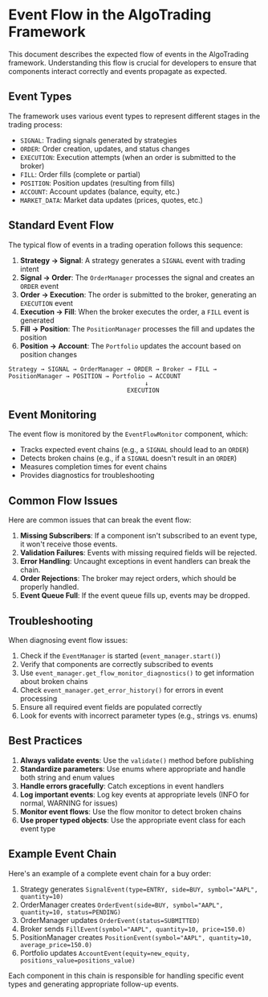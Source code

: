 # Event Flow in the AlgoTrading Framework

This document describes the expected flow of events in the AlgoTrading framework. Understanding this flow is crucial for developers to ensure that components interact correctly and events propagate as expected.

## Event Types

The framework uses various event types to represent different stages in the trading process:

- `SIGNAL`: Trading signals generated by strategies
- `ORDER`: Order creation, updates, and status changes
- `EXECUTION`: Execution attempts (when an order is submitted to the broker)
- `FILL`: Order fills (complete or partial)
- `POSITION`: Position updates (resulting from fills)
- `ACCOUNT`: Account updates (balance, equity, etc.)
- `MARKET_DATA`: Market data updates (prices, quotes, etc.)

## Standard Event Flow

The typical flow of events in a trading operation follows this sequence:

1. **Strategy → Signal**: A strategy generates a `SIGNAL` event with trading intent
2. **Signal → Order**: The `OrderManager` processes the signal and creates an `ORDER` event
3. **Order → Execution**: The order is submitted to the broker, generating an `EXECUTION` event
4. **Execution → Fill**: When the broker executes the order, a `FILL` event is generated
5. **Fill → Position**: The `PositionManager` processes the fill and updates the position
6. **Position → Account**: The `Portfolio` updates the account based on position changes

```
Strategy → SIGNAL → OrderManager → ORDER → Broker → FILL → PositionManager → POSITION → Portfolio → ACCOUNT
                                      ↓
                                 EXECUTION
```

## Event Monitoring

The event flow is monitored by the `EventFlowMonitor` component, which:

- Tracks expected event chains (e.g., a `SIGNAL` should lead to an `ORDER`)
- Detects broken chains (e.g., if a `SIGNAL` doesn't result in an `ORDER`)
- Measures completion times for event chains
- Provides diagnostics for troubleshooting

## Common Flow Issues

Here are common issues that can break the event flow:

1. **Missing Subscribers**: If a component isn't subscribed to an event type, it won't receive those events.
2. **Validation Failures**: Events with missing required fields will be rejected.
3. **Error Handling**: Uncaught exceptions in event handlers can break the chain.
4. **Order Rejections**: The broker may reject orders, which should be properly handled.
5. **Event Queue Full**: If the event queue fills up, events may be dropped.

## Troubleshooting

When diagnosing event flow issues:

1. Check if the `EventManager` is started (`event_manager.start()`)
2. Verify that components are correctly subscribed to events
3. Use `event_manager.get_flow_monitor_diagnostics()` to get information about broken chains
4. Check `event_manager.get_error_history()` for errors in event processing
5. Ensure all required event fields are populated correctly
6. Look for events with incorrect parameter types (e.g., strings vs. enums)

## Best Practices

1. **Always validate events**: Use the `validate()` method before publishing
2. **Standardize parameters**: Use enums where appropriate and handle both string and enum values
3. **Handle errors gracefully**: Catch exceptions in event handlers
4. **Log important events**: Log key events at appropriate levels (INFO for normal, WARNING for issues)
5. **Monitor event flows**: Use the flow monitor to detect broken chains
6. **Use proper typed objects**: Use the appropriate event class for each event type

## Example Event Chain

Here's an example of a complete event chain for a buy order:

1. Strategy generates `SignalEvent(type=ENTRY, side=BUY, symbol="AAPL", quantity=10)`
2. OrderManager creates `OrderEvent(side=BUY, symbol="AAPL", quantity=10, status=PENDING)`
3. OrderManager updates `OrderEvent(status=SUBMITTED)`
4. Broker sends `FillEvent(symbol="AAPL", quantity=10, price=150.0)`
5. PositionManager creates `PositionEvent(symbol="AAPL", quantity=10, average_price=150.0)`
6. Portfolio updates `AccountEvent(equity=new_equity, positions_value=positions_value)`

Each component in this chain is responsible for handling specific event types and generating appropriate follow-up events. 